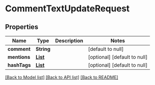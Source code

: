 # CommentTextUpdateRequest
## Properties

| Name | Type | Description | Notes |
|------------ | ------------- | ------------- | -------------|
| **comment** | **String** |  | [default to null] |
| **mentions** | [**List**](CommentUserMentionInfo.md) |  | [optional] [default to null] |
| **hashTags** | [**List**](CommentUserHashTagInfo.md) |  | [optional] [default to null] |

[[Back to Model list]](../README.md#documentation-for-models) [[Back to API list]](../README.md#documentation-for-api-endpoints) [[Back to README]](../README.md)

